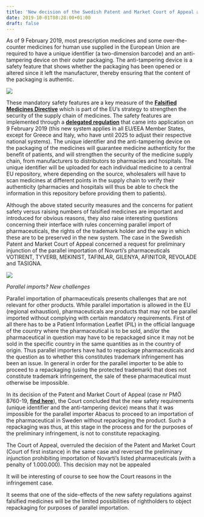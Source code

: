 ```yaml
---
title: 'New decision of the Swedish Patent and Market Court of Appeal addresses interface between new safety regulation for packaging of pharmaceuticals and parallel imports'
date: 2019-10-01T08:28:00+01:00
draft: false
---
```


  

As of 9 February 2019, most prescription medicines and some over-the-counter medicines for human use supplied in the European Union are required to have a unique identifier (a two-dimension barcode) and an anti-tampering device on their outer packaging. The anti-tampering device is a safety feature that shows whether the packaging has been opened or altered since it left the manufacturer, thereby ensuring that the content of the packaging is authentic.

  

[![](https://1.bp.blogspot.com/-XQPPt4LGz4I/XZLu2eI_2nI/AAAAAAAAMxc/IxXJ2HZET382qUaLngwrdvg9_XsaxudmACLcBGAsYHQ/s1600/votirent.jpg)](https://1.bp.blogspot.com/-XQPPt4LGz4I/XZLu2eI_2nI/AAAAAAAAMxc/IxXJ2HZET382qUaLngwrdvg9_XsaxudmACLcBGAsYHQ/s1600/votirent.jpg)

These mandatory safety features are a key measure of the [**Falsified Medicines Directive**](https://eur-lex.europa.eu/LexUriServ/LexUriServ.do?uri=OJ:L:2011:174:0074:0087:EN:PDF) which is part of the EU’s strategy to strengthen the security of the supply chain of medicines. The safety features are implemented through a [**delegated regulation**](https://eur-lex.europa.eu/legal-content/EN/TXT/?uri=uriserv:OJ.L_.2016.032.01.0001.01.ENG) that came into application on 9 February 2019 (this new system applies in all EU/EEA Member States, except for Greece and Italy, who have until 2025 to adjust their respective national systems). The unique identifier and the anti-tampering device on the packaging of the medicines will guarantee medicine authenticity for the benefit of patients, and will strengthen the security of the medicine supply chain, from manufacturers to distributors to pharmacies and hospitals. The unique identifier will be uploaded for each individual medicine to a central EU repository, where depending on the source, wholesalers will have to scan medicines at different points in the supply chain to verify their authenticity (pharmacies and hospitals will thus be able to check the information in this repository before providing them to patients).

  

Although the above stated security measures and the concerns for patient safety versus raising numbers of falsified medicines are important and introduced for obvious reasons, they also raise interesting questions concerning their interface with rules concerning parallel import of pharmaceuticals, the rights of the trademark holder and the way in which these are to be preserved in the new system. The case in the Swedish Patent and Market Court of Appeal concerned a request for preliminary injunction of the parallel importation of Novarti’s pharmaceuticals VOTIRENT, TYVERB, MEKINIST, TAFINLAR, GILENYA, AFINITOR, REVOLADE and TASIGNA.

  

[![](https://1.bp.blogspot.com/-n_JLodw5C5o/XZLu7bhVHWI/AAAAAAAAMxg/WdvCw21Fp8YSlBIu_pfaKQQIpRBzL-xPwCLcBGAsYHQ/s1600/cat%2Bimport.jpg)](https://1.bp.blogspot.com/-n_JLodw5C5o/XZLu7bhVHWI/AAAAAAAAMxg/WdvCw21Fp8YSlBIu_pfaKQQIpRBzL-xPwCLcBGAsYHQ/s1600/cat%2Bimport.jpg)

_Parallel imports? New challenges_

Parallel importation of pharmaceuticals presents challenges that are not relevant for other products. While parallel importation is allowed in the EU (regional exhaustion), pharmaceuticals are products that may not be parallel imported without complying with certain mandatory requirements. First of all there has to be a Patient Information Leaflet (PIL) in the official language of the country where the pharmaceutical is to be sold, and/or the pharmaceutical in question may have to be repackaged since it may not be sold in the specific country in the same quantities as in the country of origin. Thus parallel importers have had to repackage pharmaceuticals and the question as to whether this constitutes trademark infringement has been an issue. In general in order for the parallel importer to be able to proceed to a repackaging (using the protected trademark) that does not constitute trademark infringement, the sale of these pharmaceutical must otherwise be impossible.

  

In its decision of the Patent and Market Court of Appeal (case nr PMÖ 8760-19, **[find here](http://www.patentochmarknadsoverdomstolen.se/Domstolar/pmod/2019/8760-19.pdf)**), the Court concluded that the new safety requirements (unique identifier and the anti-tampering device) means that it was impossible for the parallel importer Abacus to proceed to an importation of the pharmaceutical in Sweden without repackaging the product. Such a repackaging was thus, at this stage in the process and for the purposes of the preliminary infringement, is not to constitute repackaging.

  

The Court of Appeal, overruled the decision of the Patent and Market Court (Court of first instance) in the same case and reversed the preliminary injunction prohibiting importation of Novarti’s listed pharmaceuticals (with a penalty of 1.000.000). This decision may not be appealed

  

It will be interesting of course to see how the Court reasons in the infringement case.

  

It seems that one of the side-effects of the new safety regulations against falsified medicines will be the limited possibilities of rightholders to object repackaging for purposes of parallel importation.